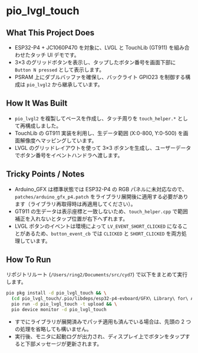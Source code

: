 # pio_lvgl_touch

## What This Project Does
- ESP32-P4 + JC1060P470 を対象に、LVGL と TouchLib (GT911) を組み合わせたタッチ UI デモです。
- 3×3 のグリッドボタンを表示し、タップしたボタン番号を画面下部に `Button N pressed` として表示します。
- PSRAM 上にダブルバッファを確保し、バックライト GPIO23 を制御する構成は `pio_lvgl2` から継承しています。

## How It Was Built
- `pio_lvgl2` を複製してベースを作成し、タッチ周りを `touch_helper.*` として再構成しました。
- TouchLib の GT911 実装を利用し、生データ範囲 (X:0-800, Y:0-500) を画面解像度へマッピングしています。
- LVGL のグリッドレイアウトを使って 3×3 ボタンを生成し、ユーザーデータでボタン番号をイベントハンドラへ渡します。

## Tricky Points / Notes
- Arduino_GFX は標準状態では ESP32-P4 の RGB パネルに未対応なので、`patches/arduino_gfx_p4.patch` をライブラリ展開後に適用する必要があります（ライブラリ再取得時は再適用してください）。
- GT911 の生データは表示座標と一致しないため、`touch_helper.cpp` で範囲補正を入れないとタップ位置が右下へずれます。
- LVGL ボタンのイベントは環境によって `LV_EVENT_SHORT_CLICKED` になることがあるため、`button_event_cb` では `CLICKED` と `SHORT_CLICKED` を両方処理しています。

## How To Run
リポジトリルート (`/Users/ring2/Documents/src/cyd7`) で以下をまとめて実行します。

```bash
pio pkg install -d pio_lvgl_touch && \
  (cd pio_lvgl_touch/.pio/libdeps/esp32-p4-evboard/GFX\ Library\ for\ Arduino && patch -p1 < ../../../../patches/arduino_gfx_p4.patch) && \
  pio run -d pio_lvgl_touch -t upload && \
  pio device monitor -d pio_lvgl_touch
```

- すでにライブラリが展開済みでパッチ適用も済んでいる場合は、先頭の 2 つの処理を省略しても構いません。
- 実行後、モニタに起動ログが出力され、ディスプレイ上でボタンをタップすると下部メッセージが更新されます。
